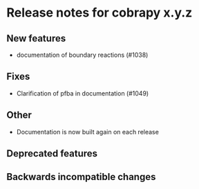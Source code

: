# Release notes for cobrapy x.y.z

## New features

- documentation of boundary reactions (#1038)

## Fixes
- Clarification of pfba in documentation (#1049)
## Other

- Documentation is now built again on each release

## Deprecated features

## Backwards incompatible changes
